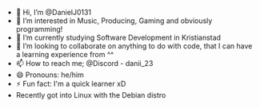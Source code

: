 - 👋 Hi, I’m @DanielJ0131
- 👀 I’m interested in Music, Producing, Gaming and obviously programming!
- 🌱 I’m currently studying Software Development in Kristianstad
- 💞️ I’m looking to collaborate on anything to do with code, that I can have a learning experience from ^^
- 📫 How to reach me; @Discord - danii_23
- 😄 Pronouns: he/him
- ⚡ Fun fact: I'm a quick learner xD
- Recently got into Linux with the Debian distro

<!---
DanielJ0131/DanielJ0131 is a ✨ special ✨ repository because its `README.md` (this file) appears on your GitHub profile.
You can click the Preview link to take a look at your changes.
--->
